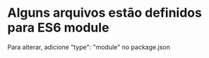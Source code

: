 <h1>Alguns arquivos estão definidos para ES6 module</h1>
<p>Para alterar, adicione "type": "module" no package.json</p>
